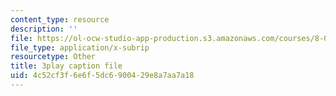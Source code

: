 ```yaml
---
content_type: resource
description: ''
file: https://ol-ocw-studio-app-production.s3.amazonaws.com/courses/8-01sc-classical-mechanics-fall-2016/4c52cf3f6e6f5dc6900429e8a7aa7a18_vUg50UI1aqs.vtt
file_type: application/x-subrip
resourcetype: Other
title: 3play caption file
uid: 4c52cf3f-6e6f-5dc6-9004-29e8a7aa7a18
---
```

